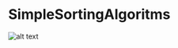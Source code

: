 # SimpleSortingAlgoritms

![alt text](https://www.lucidchart.com/publicSegments/view/545fbae5-3a8f-4e82-991f-5c2e14900c6b/image.jpeg)
